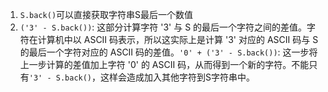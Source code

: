 1. ```S.back()```可以直接获取字符串S最后一个数值
2. ```('3' - S.back())```: 这部分计算字符 '3' 与 S 的最后一个字符之间的差值。字符在计算机中以 ASCII 码表示，所以这实际上是计算 '3' 对应的 ASCII 码与 S 的最后一个字符对应的 ASCII 码的差值。```'0' + ('3' - S.back())```: 这一步将上一步计算的差值加上字符 '0' 的 ASCII 码，从而得到一个新的字符。不能只有```'3' - S.back()```，这样会造成加入其他字符到S字符串中。
